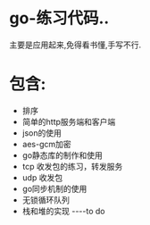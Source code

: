 # go-练习代码..
主要是应用起来,免得看书懂,手写不行.

# 包含:
* 排序
* 简单的http服务端和客户端
* json的使用
* aes-gcm加密
* go静态库的制作和使用
* tcp 收发包的练习，转发服务
* udp 收发包
* go同步机制的使用
* 无锁循环队列
* 栈和堆的实现 ----to do

